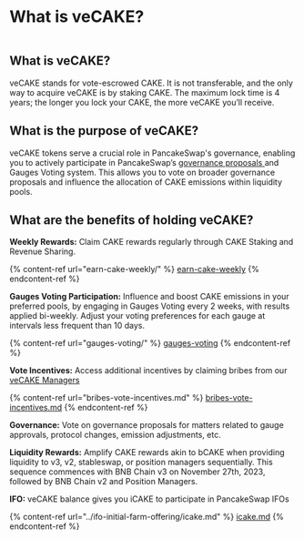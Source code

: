 # What is veCAKE?

<figure><img src="../../.gitbook/assets/image (187).png" alt=""><figcaption></figcaption></figure>

## **What is veCAKE?**

veCAKE stands for vote-escrowed CAKE. It is not transferable, and the only way to acquire veCAKE is by staking CAKE. The maximum lock time is 4 years; the longer you lock your CAKE, the more veCAKE you’ll receive.

## **What is the purpose of veCAKE?**

veCAKE tokens serve a crucial role in PancakeSwap's governance, enabling you to actively participate in PancakeSwap’s [governance proposals ](https://pancakeswap.finance/voting)and Gauges Voting system. This allows you to vote on broader governance proposals and influence the allocation of CAKE emissions within liquidity pools.

## **What are the benefits of holding veCAKE?**

**Weekly Rewards:** Claim CAKE rewards regularly through CAKE Staking and Revenue Sharing.

{% content-ref url="earn-cake-weekly/" %}
[earn-cake-weekly](earn-cake-weekly/)
{% endcontent-ref %}

**Gauges Voting Participation:** Influence and boost CAKE emissions in your preferred pools, by engaging in Gauges Voting every 2 weeks, with results applied bi-weekly. Adjust your voting preferences for each gauge at intervals less frequent than 10 days.

{% content-ref url="gauges-voting/" %}
[gauges-voting](gauges-voting/)
{% endcontent-ref %}

**Vote Incentives:** Access additional incentives by claiming bribes from our [veCAKE Managers](vecake-managers.md)

{% content-ref url="bribes-vote-incentives.md" %}
[bribes-vote-incentives.md](bribes-vote-incentives.md)
{% endcontent-ref %}

**Governance:** Vote on governance proposals for matters related to gauge approvals, protocol changes, emission adjustments, etc.

**Liquidity Rewards:** Amplify CAKE rewards akin to bCAKE when providing liquidity to v3, v2, stableswap, or position managers sequentially. This sequence commences with BNB Chain v3 on November 27th, 2023, followed by BNB Chain v2 and Position Managers.

**IFO:** veCAKE balance gives you iCAKE to participate in PancakeSwap IFOs

{% content-ref url="../ifo-initial-farm-offering/icake.md" %}
[icake.md](../ifo-initial-farm-offering/icake.md)
{% endcontent-ref %}
